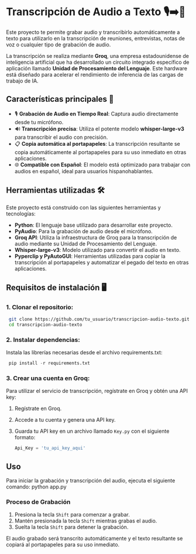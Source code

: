 # Transcripción de Audio a Texto 🎙️➡️📝

Este proyecto te permite grabar audio y transcribirlo automáticamente a texto para utilizarlo en la transcripción de reuniones, entrevistas, notas de voz o cualquier tipo de grabación de audio.

La transcripción se realiza mediante **Groq**, una empresa estadounidense de inteligencia artificial que ha desarrollado un circuito integrado específico de aplicación llamado **Unidad de Procesamiento del Lenguaje**. Este hardware está diseñado para acelerar el rendimiento de inferencia de las cargas de trabajo de IA.

## Características principales 🚀

- 🎙️ **Grabación de Audio en Tiempo Real**: Captura audio directamente desde tu micrófono.
- 🔊 **Transcripción precisa**: Utiliza el potente modelo **whisper-large-v3** para transcribir el audio con precisión.
- 📋 **Copia automática al portapapeles**: La transcripción resultante se copia automáticamente al portapapeles para su uso inmediato en otras aplicaciones.
- 🌐 **Compatible con Español**: El modelo está optimizado para trabajar con audios en español, ideal para usuarios hispanohablantes.

## Herramientas utilizadas 🛠️

Este proyecto está construido con las siguientes herramientas y tecnologías:

- **Python**: El lenguaje base utilizado para desarrollar este proyecto.
- **PyAudio**: Para la grabación de audio desde el micrófono.
- **Groq API**: Utiliza la infraestructura de Groq para la transcripción de audio mediante su Unidad de Procesamiento del Lenguaje.
- **Whisper-large-v3**: Modelo utilizado para convertir el audio en texto.
- **Pyperclip y PyAutoGUI**: Herramientas utilizadas para copiar la transcripción al portapapeles y automatizar el pegado del texto en otras aplicaciones.

## Requisitos de instalación 🖥️

### 1. Clonar el repositorio:

```bash
 git clone https://github.com/tu_usuario/transcripcion-audio-texto.git
 cd transcripcion-audio-texto
```

### 2. Instalar dependencias:

Instala las librerías necesarias desde el archivo requirements.txt:

```python
 pip install -r requirements.txt
```

### 3. Crear una cuenta en Groq:

Para utilizar el servicio de transcripción, regístrate en Groq y obtén una API key:

1. Regístrate en Groq.
2. Accede a tu cuenta y genera una API key.
3. Guarda tu API key en un archivo llamado `Key.py` con el siguiente formato:

   ```python
   Api_Key = 'tu_api_key_aqui'
   ```

## Uso

Para iniciar la grabación y transcripción del audio, ejecuta el siguiente comando:
python app.py

### Proceso de Grabación

1. Presiona la tecla `Shift` para comenzar a grabar.
2. Mantén presionada la tecla `Shift` mientras grabas el audio.
3. Suelta la tecla `Shift` para detener la grabación.

El audio grabado será transcrito automáticamente y el texto resultante se copiará al portapapeles para su uso inmediato.
